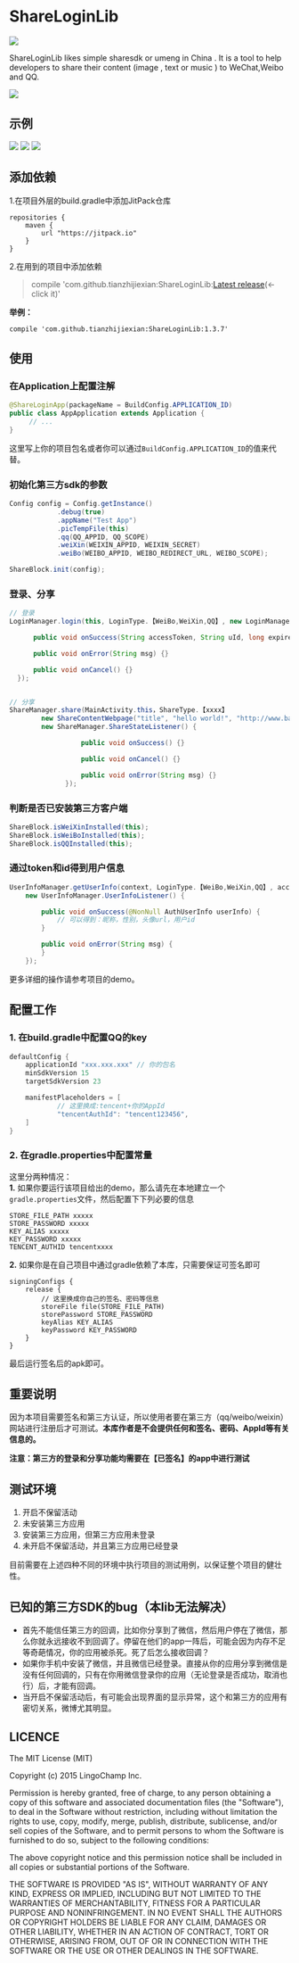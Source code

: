 # ShareLoginLib   
[![](https://jitpack.io/v/tianzhijiexian/ShareLoginLib.svg)](https://jitpack.io/#tianzhijiexian/ShareLoginLib)  

ShareLoginLib likes simple sharesdk or umeng in China . It is a tool to help developers to share their content (image , text or music ) to WeChat,Weibo and QQ.  

![](./screenshot/logo.png)

## 示例
![](./screenshot/login.png) ![](./screenshot/share.png) ![](./screenshot/wechat.png)

## 添加依赖

1.在项目外层的build.gradle中添加JitPack仓库

```
repositories {
	maven {
		url "https://jitpack.io"
	}
}
```

2.在用到的项目中添加依赖  
>	compile 'com.github.tianzhijiexian:ShareLoginLib:[Latest release](https://github.com/tianzhijiexian/ShareLoginLib/releases)(<-click it)'  

**举例：**
```
compile 'com.github.tianzhijiexian:ShareLoginLib:1.3.7'
```


## 使用

### 在Application上配置注解

```java
@ShareLoginApp(packageName = BuildConfig.APPLICATION_ID)
public class AppApplication extends Application {
	 // ...
}
```
这里写上你的项目包名或者你可以通过`BuildConfig.APPLICATION_ID`的值来代替。

### 初始化第三方sdk的参数
```java  
Config config = Config.getInstance()
            .debug(true)
            .appName("Test App")
            .picTempFile(this)
            .qq(QQ_APPID, QQ_SCOPE)
            .weiXin(WEIXIN_APPID, WEIXIN_SECRET)
            .weiBo(WEIBO_APPID, WEIBO_REDIRECT_URL, WEIBO_SCOPE);

ShareBlock.init(config);
```

### 登录、分享  
```JAVA  
// 登录
LoginManager.login(this, LoginType.【WeiBo,WeiXin,QQ】, new LoginManager.LoginListener() {

      public void onSuccess(String accessToken, String uId, long expiresIn, @Nullable String wholeData) {}

      public void onError(String msg) {}

      public void onCancel() {}
  });


// 分享
ShareManager.share(MainActivity.this，ShareType.【xxxx】
        new ShareContentWebpage("title", "hello world!", "http://www.baidu.com", mBitmap),
        new ShareManager.ShareStateListener() {

                  public void onSuccess() {}

                  public void onCancel() {}

                  public void onError(String msg) {}
              });

```   

### 判断是否已安装第三方客户端  
```JAVA
ShareBlock.isWeiXinInstalled(this);
ShareBlock.isWeiBoInstalled(this);
ShareBlock.isQQInstalled(this);
```

### 通过token和id得到用户信息
```JAVA
UserInfoManager.getUserInfo(context, LoginType.【WeiBo,WeiXin,QQ】, accessToken, userId,
    new UserInfoManager.UserInfoListener() {

        public void onSuccess(@NonNull AuthUserInfo userInfo) {
            // 可以得到：昵称，性别，头像url，用户id
        }

        public void onError(String msg) {
        }
    });
```  

更多详细的操作请参考项目的demo。

## 配置工作

### 1. 在build.gradle中配置QQ的key  

```JAVA
defaultConfig {
    applicationId "xxx.xxx.xxx" // 你的包名
    minSdkVersion 15
    targetSdkVersion 23

    manifestPlaceholders = [
            // 这里换成:tencent+你的AppId
            "tencentAuthId": "tencent123456",
    ]
}
```

### 2. 在gradle.properties中配置常量

这里分两种情况：  
**1.** 如果你要运行该项目给出的demo，那么请先在本地建立一个`gradle.properties`文件，然后配置下下列必要的信息   

```
STORE_FILE_PATH xxxxx
STORE_PASSWORD xxxxx
KEY_ALIAS xxxxx
KEY_PASSWORD xxxxx
TENCENT_AUTHID tencentxxxx
```

**2.** 如果你是在自己项目中通过gradle依赖了本库，只需要保证可签名即可
```
signingConfigs {
    release {
        // 这里换成你自己的签名、密码等信息
        storeFile file(STORE_FILE_PATH)
        storePassword STORE_PASSWORD
        keyAlias KEY_ALIAS
        keyPassword KEY_PASSWORD
    }
}
```

最后运行签名后的apk即可。

## 重要说明
因为本项目需要签名和第三方认证，所以使用者要在第三方（qq/weibo/weixin）网站进行注册后才可测试。**本库作者是不会提供任何和签名、密码、AppId等有关信息的。**

**注意：第三方的登录和分享功能均需要在【已签名】的app中进行测试**

## 测试环境  
1. 开启不保留活动
2. 未安装第三方应用  
3. 安装第三方应用，但第三方应用未登录  
4. 未开启不保留活动，并且第三方应用已经登录

目前需要在上述四种不同的环境中执行项目的测试用例，以保证整个项目的健壮性。

## 已知的第三方SDK的bug（本lib无法解决）
- 首先不能信任第三方的回调，比如你分享到了微信，然后用户停在了微信，那么你就永远接收不到回调了。停留在他们的app一阵后，可能会因为内存不足等奇葩情况，你的应用被杀死。死了后怎么接收回调？  
- 如果你手机中安装了微信，并且微信已经登录。直接从你的应用分享到微信是没有任何回调的，只有在你用微信登录你的应用（无论登录是否成功，取消也行）后，才能有回调。   
- 当开启不保留活动后，有可能会出现界面的显示异常，这个和第三方的应用有密切关系，微博尤其明显。  

## LICENCE

  The MIT License (MIT)

  Copyright (c) 2015 LingoChamp Inc.

  Permission is hereby granted, free of charge, to any person obtaining a copy
  of this software and associated documentation files (the "Software"), to deal
  in the Software without restriction, including without limitation the rights
  to use, copy, modify, merge, publish, distribute, sublicense, and/or sell
  copies of the Software, and to permit persons to whom the Software is
  furnished to do so, subject to the following conditions:

  The above copyright notice and this permission notice shall be included in
  all copies or substantial portions of the Software.

  THE SOFTWARE IS PROVIDED "AS IS", WITHOUT WARRANTY OF ANY KIND, EXPRESS OR
  IMPLIED, INCLUDING BUT NOT LIMITED TO THE WARRANTIES OF MERCHANTABILITY,
  FITNESS FOR A PARTICULAR PURPOSE AND NONINFRINGEMENT. IN NO EVENT SHALL THE
  AUTHORS OR COPYRIGHT HOLDERS BE LIABLE FOR ANY CLAIM, DAMAGES OR OTHER
  LIABILITY, WHETHER IN AN ACTION OF CONTRACT, TORT OR OTHERWISE, ARISING FROM,
  OUT OF OR IN CONNECTION WITH THE SOFTWARE OR THE USE OR OTHER DEALINGS IN
  THE SOFTWARE.

